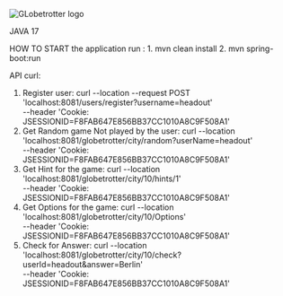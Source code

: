 ![GLobetrotter logo](https://drive.google.com/file/d/1JCaHqaw3kvDrZpvYGIdLiW149xzy7g3G/view?usp=sharing)


JAVA 17

HOW TO START the application
run : 
    1. mvn clean install
    2. mvn spring-boot:run

API curl:

1. Register user:
   curl --location --request POST 'localhost:8081/users/register?username=headout' \
      --header 'Cookie: JSESSIONID=F8FAB647E856BB37CC1010A8C9F508A1'
2. Get Random game Not played by the user:
   curl --location 'localhost:8081/globetrotter/city/random?userName=headout' \
      --header 'Cookie: JSESSIONID=F8FAB647E856BB37CC1010A8C9F508A1'
3. Get Hint for the game: 
   curl --location 'localhost:8081/globetrotter/city/10/hints/1' \
      --header 'Cookie: JSESSIONID=F8FAB647E856BB37CC1010A8C9F508A1'
4. Get Options for the game:
   curl --location 'localhost:8081/globetrotter/city/10/Options' \
      --header 'Cookie: JSESSIONID=F8FAB647E856BB37CC1010A8C9F508A1'
2. Check for Answer: curl --location 'localhost:8081/globetrotter/city/10/check?userId=headout&answer=Berlin' \
   --header 'Cookie: JSESSIONID=F8FAB647E856BB37CC1010A8C9F508A1'
